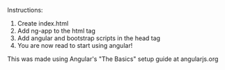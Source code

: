 Instructions:

1. Create index.html
2. Add ng-app to the html tag
3. Add angular and bootstrap scripts in the head tag
4. You are now read to start using angular!

This was made using Angular's "The Basics" setup guide at angularjs.org

